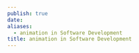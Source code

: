 ```yaml
---
publish: true
date: 
aliases:
  - animation in Software Development
title: animation in Software Development
---
```

